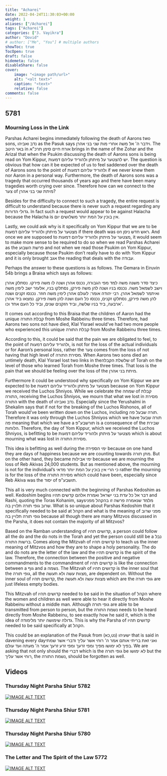 ```yaml
---
title: "Acharei"
date: 2022-04-24T11:30:03+00:00
weight: 1
aliases: ["/Acharei"]
tags: ["Acharei"]
categories: ["3. Vayikra"]
author: "Dovid"
# author: ["Me", "You"] # multiple authors
showToc: true
TocOpen: true
draft: false
hidemeta: false
disableShare: false
cover:
    image: "<image path/url>"
    alt: "<alt text>"
    caption: "<text>"
    relative: false
comments: false
---
```

 ## 5781
 ### Mourning Loss in the Link
Parshas Acharei begins immediately following the death of Aarons two sons, נדב ואביהו as the Pasuk says וידבר ה' אל משה אחרי מות שני בני אהרן. The באר היטב in אורח חיים סימן תרכ"א brings in the name of the Zohar and the Arizal that when the Psukim discussing the death of Aarons sons is being read on Yom Kippur, יש להצטער על מיתתן ולהוריד עליהם דמעות. The question is obvious that how can it be expected of us to feel saddened over the death of Aarons sons to the point of ולהוריד עליהם דמעות if we never knew them nor Aaron in a personal way. Furthermore, the death of Aarons sons was a tragedy that occurred thousands of years ago and there have been many tragedies worth crying over since. Therefore how can we connect to the צער of מיתת שני בני אהרן?

Besides for the difficulty to connect to such a tragedy, the entire request is difficult to understand because there is never such a request regarding any גדולי הדורות. In fact such a request would appear to be against Halacha because the Halacha is אין בוכין על המת יותר משלושים יום.

Lastly, we could ask why is it specifically on Yom Kippur that we are to be מצטער על מיתתן ולהוריד עליהם דמעות if there death was on ראש חדש ניסן. And once we are supposed to מצטער על מיתתן ולהוריד עליהם דמעות, it would seem to make more sense to be required to do so when we read Parshas Acharei as the פרשת השבוע and not when we read those Psukim on Yom Kippur, especially because those Psukim don’t really have to do with Yom Kippur and it is only brought אגב the reading that deals with the עבודה.

Perhaps the answer to these questions is as follows. The Gemara in Eiruvin 54b brings a Braisa which says as follows:

כיצד סדר משנה משה למד מפי הגבורה, נכנס אהרן ושנה לו משה פירקו. נסתלק אהרן וישב לשמאל משה. נכנסו בניו ושנה להן משה פירקן, נסתלקו בניו, אלעזר ישב לימין משה ואיתמר לשמאל אהרן. רבי יהודה אומר: לעולם אהרן לימין משה חוזר. נכנסו זקנים ושנה להן משה פירקן, נסתלקו זקנים, נכנסו כל העם ושנה להן משה פירקן. נמצאו ביד אהרן ארבעה, ביד בניו שלשה, וביד הזקנים שנים, וביד כל העם אחד וכו'.

It comes out according to this Braisa that the children of Aaron had the unique קבלת התורה from Moshe Rabbeinu three times. Therefore, had Aarons two sons not have died, Klal Yisrael would’ve had two more people who experienced this unique קבלת התורה from Moshe Rabbeinu three times.

According to this, it could be said that the pain we are obligated to feel, to the point of ולהוריד עליהם דמעות, is not for the loss of the actual individuals or for Aaron’s personal loss, rather the צער comes from the loss of not having that high level of מסירת התורה. When Aarons two sons died an untimely death, Klal Yisrael lost two links in theשלשלת הקבלה of Torah on the level of those who learned Torah from Moshe three times. That loss is the pain that we should be feeling over the loss of the מיתת בני אהרן.

Furthermore it could be understood why specifically on Yom Kippur we are expected to be מצטער על מיתתן ולהוריד עליהם דמעות because on Yom Kippur we received the Luchos Shniyos. While we celebrate the שמחה of קבלת התורה, receiving the Luchos Shniyos, we mourn that what we lost in מסירת התורה with the death of נדב ואביהו. Especially since the Yerushalmi in Shekalim says that if not for the breaking of the Luchos Rishonos, all of Torah would’ve been written down on the Luchos, including תורה שבעל פה. Therefore it was only through the Luchos Shniyos which we have תורה שבעל פה meaning that which we have a תורשבע"פ is a consequence of the שבירת הלוחות. Therefore, the day of Yom Kippur, which we received the Luchos Shniyos, is befitting to be מצטער על מיתתן ולהוריד עליהם דמעות which is about mourning what was lost in מסירת התורה.

This idea is befitting as well during the ימי הספירה because on one hand they are days of happiness because we are counting towards מתן תורה. But on the other hand, they became ימי אבילות because we are mourning the loss of Reb Akivas 24,000 students. But as mentioned above, the mourning is not for the individual’s כי הרי אין בוכין על המת יותר מדאי rather the mourning is for the loss of the מסירת התורה which could have been, especially since Reb Akiva was the יסוד of תושבע"פ.  

This all is very much connected with the beginning of Parshas Kedoshim as well. Kedoshim begins דבר אל כל עדת בני ישראל ואמרת אלהם קדשים תהיו and Rashi, quoting the Toras Kohanim, saysמלמד שנאמרה פרשה זו בהקהל מפני שרוב גופי תורה תלויין בה. What is so unique about Parshas Kedoshim that it specifically needed to be said at הקהל and what is the meaning of מפני שרוב גופי תורה תלויין בה because all though there are many Mitzvos discussed in the Parsha, it does not contain the majority of all Mitzvos?

Based on the Ramban understanding of קדושים תהיו, a person could follow all the do and the do nots in the Torah and yet the person could still be a נבל ברשות התורה. Comes along the Mitzvah of קדושים תהיו to teach us the inner meaning of Mitzvos and how they are to shape a holy personality. The do and do nots are the letter of the law and the קדושים תהיו is the spirit of the law. Therefore, the connection between the positive and negative commandments to the commandment of קדושים תהיו is like the connection between a גוף and a נשמה. The Mitzvah of קדושים תהיו is the inner soul that the גופי תורה, all the מצוות עשה ולא תעשה, are dependent on. Without the inner soul of קדושים תהיו, the מצוות עשה ולא תעשה which are the גופי תורה are just lifeless empty bodies.

This Mitzvah of קדושים תהיו needed to be said in the situation of הקהל where the women and children as well were able to hear it directly from Moshe Rabbeinu without a middle man. Although גופי תורה are able to be transmitted from person to person, but the נשמת התורה needs to be heard directly from Moshe Rabbeinu, to see exactly how he said it, which is the idea of גדולה שימושה יותר מלימודה. This is why the Parsha of קדושים תהיו needed to be said specifically at הקהל.

This could be an explanation of the Pasuk from ישעיהו (נט,כא) that is said in davening every dayואני זאת בריתי אותם אמר ה' רוחי אשר עליך ודברי אשר שמתי בפיך לא ימושו מפיך ומפי זרעך ומפי זרע זרעך אמר ה' מעתה ועד עולם. We are asking that not only should the דברי which is the גופי תורה be לא ימושו but the רוחי אשר עליך, the נשמת התורה, should be forgotten as well.
 ## Videos
 ### Thursday Night Parsha Shiur 5782
 [![IMAGE ALT TEXT](http://img.youtube.com/vi/uczI1iv7wn8/0.jpg)](http://www.youtube.com/watch?v=uczI1iv7wn8 "Video Title")
 ### Thursday Night Parsha Shiur 5781
 [![IMAGE ALT TEXT](http://img.youtube.com/vi/TetJYfehHyk/0.jpg)](http://www.youtube.com/watch?v=TetJYfehHyk "Video Title")
 ### Thursday Night Parsha Shiur 5780
 [![IMAGE ALT TEXT](http://img.youtube.com/vi/Oi2rKR6ed5o/0.jpg)](http://www.youtube.com/watch?v=Oi2rKR6ed5o "Video Title")
 ### The Letter and The Spirit of the Law 5772
 [![IMAGE ALT TEXT](http://img.youtube.com/vi/uYz215FXUA0/0.jpg)](http://www.youtube.com/watch?v=uYz215FXUA0 "Video Title")
